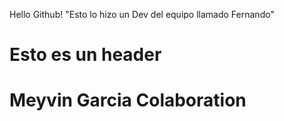 Hello Github!
"Esto lo hizo un Dev del equipo llamado Fernando"
# Esto es un header
# Meyvin Garcia Colaboration
